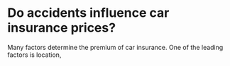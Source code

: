 # Do accidents influence car insurance prices? 

Many factors determine the premium of car insurance. One of the leading factors is location, 
